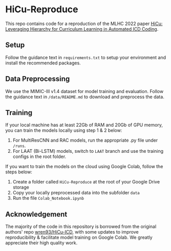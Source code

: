 # HiCu-Reproduce
This repo contains code for a reproduction of the MLHC 2022 paper [HiCu: Leveraging Hierarchy for Curriculum Learning in Automated ICD Coding](https://arxiv.org/abs/2208.02301).

Setup
-----
Follow the guidance text in `requirements.txt` to setup your environment and install the recommended packages. 

Data Preprocessing
-----
We use the MIMIC-III v1.4 dataset for model training and evaluation. 
Follow the guidance text in `/data/README.md` to download and preprocess the data.

Training
-----
If your local machine has at least 22Gb of RAM and 20Gb of GPU memory, you can train the models locally using step 1 & 2 below: 
1. For MultiResCNN and RAC models, run the appropriate .py file under `/runs`.
2. For LAAT (Bi-LSTM) models, switch to `LAAT` branch and use the training configs in the root folder.

If you want to train the models on the cloud using Google Colab, follow the steps below:
1. Create a folder called `HiCu-Reproduce` at the root of your Google Drive storage
2. Copy your locally preprocessed data into the subfolder `data`
3. Run the file `Colab_Notebook.ipynb`

Acknowledgement
-----
The majority of the code in this repository is borrowed from the original authors' repo [wren93/HiCu-ICD](https://github.com/wren93/HiCu-ICD), with some updates to improve reproducibility & facilitate model training on Google Colab. We greatly appreciate their high quality work.